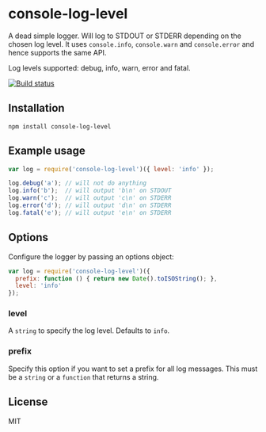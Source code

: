 # console-log-level

A dead simple logger. Will log to STDOUT or STDERR depending on the
chosen log level. It uses `console.info`, `console.warn` and
`console.error` and hence supports the same API.

Log levels supported: debug, info, warn, error and fatal.

[![Build status](https://travis-ci.org/watson/console-log-level.svg?branch=master)](https://travis-ci.org/watson/console-log-level)

## Installation

```
npm install console-log-level
```

## Example usage

```js
var log = require('console-log-level')({ level: 'info' });

log.debug('a'); // will not do anything
log.info('b');  // will output 'b\n' on STDOUT
log.warn('c');  // will output 'c\n' on STDERR
log.error('d'); // will output 'd\n' on STDERR
log.fatal('e'); // will output 'e\n' on STDERR
```

## Options

Configure the logger by passing an options object:

```js
var log = require('console-log-level')({
  prefix: function () { return new Date().toISOString(); },
  level: 'info'
});
```

### level

A `string` to specify the log level. Defaults to `info`.

### prefix

Specify this option if you want to set a prefix for all log messages.
This must be a `string` or a `function` that returns a string.

## License

MIT
